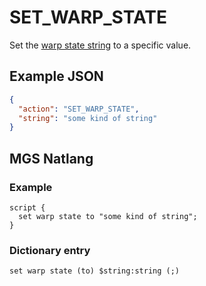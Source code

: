 # SET_WARP_STATE

Set the [warp state string](../scripts/warp_state) to a specific value.

## Example JSON

```json
{
  "action": "SET_WARP_STATE",
  "string": "some kind of string"
}
```

## MGS Natlang

### Example

```mgs
script {
  set warp state to "some kind of string";
}
```

### Dictionary entry

```
set warp state (to) $string:string (;)
```
